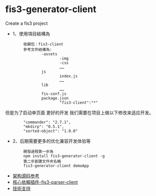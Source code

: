 # fis3-generator-client
Create a fis3 project


- 1、使用項目結構為
```
        依賴包：fis3-client
        參考文件結構為:
                -assets
                        -img
                        -css
                        ……
                js
                        index.js
                        ……
                lib
                        ……
                fis-conf.js
                package.json
                        "fis3-client":"*"
```

   但是为了启动单页面 更好的开发 
   我们需要在项目上做以下修改来适应开发。

```
        "commander": "2.7.1",
        "mkdirp": "0.5.1",
        "sorted-object": "1.0.0"
```


- 2、后期需要更多的优化兼容开发体验等

```
        開發過程第一步為
        npm install fis3-generator-client -g
        第二步創建文件夾名稱
        fis3-generator-client demoApp
```

* [架构源码参考](https://www.npmjs.com/package/fis3-client)
* [核心依賴插件-fis3-parser-client](https://www.npmjs.com/package/fis3-parser-client)
* [技術支持](http://vc.changyou.com/)




















